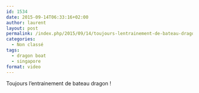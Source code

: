 ```yaml
---
id: 1534
date: 2015-09-14T06:33:16+02:00
author: laurent
layout: post
permalink: /index.php/2015/09/14/toujours-lentrainement-de-bateau-dragon/
categories:
  - Non classé
tags:
  - dragon boat
  - singapore
format: video
---
```

Toujours l’entrainement de bateau dragon !